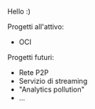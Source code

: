 Hello :)

Progetti all'attivo:
 - OCI

Progetti futuri:
 - Rete P2P
 - Servizio di streaming
 - "Analytics pollution"
 - ...
